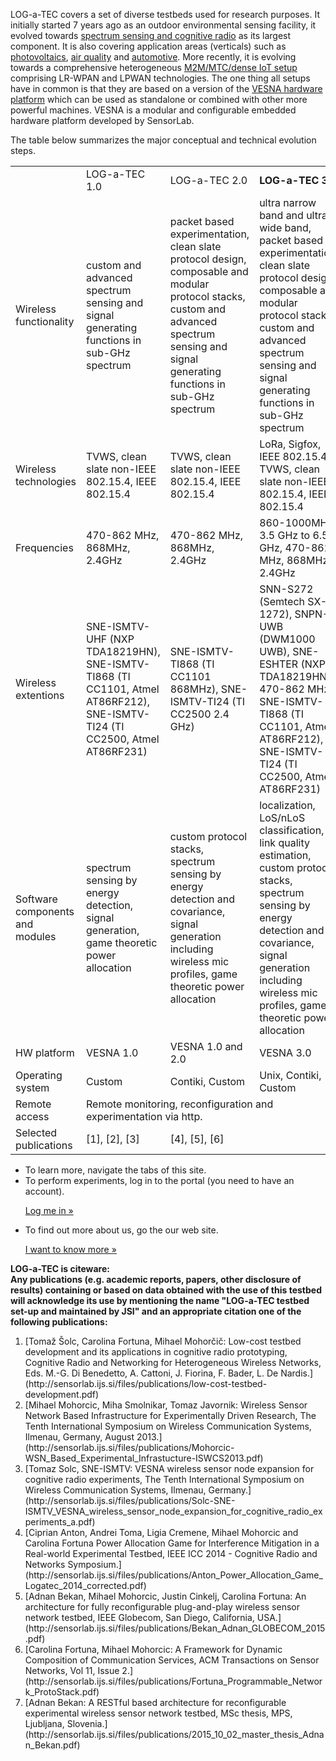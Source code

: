 <meta charset="utf-8">

LOG-a-TEC covers a set of diverse testbeds used for research purposes. It initially started 7 years ago as an outdoor environmental sensing facility, it evolved towards [spectrum sensing and cognitive radio](overview.html) as its largest component. It is also covering application areas (verticals) such as [photovoltaics](pv.html), [air quality](aqa.html) and [automotive](caravan.html). More recently, it is evolving towards a comprehensive heterogeneous [M2M/MTC/dense IoT setup](mtc.html) comprising LR-WPAN and LPWAN technologies. The one thing all setups have in common is that they are based on a version of the [VESNA hardware platform](http://sensorlab.ijs.si/hardware.html) which can be used as standalone or combined with other more powerful machines. VESNA is a modular and configurable embedded hardware platform developed by SensorLab.

The table below summarizes the major conceptual and technical evolution steps.   


<table>
	<tbody>
		<tr>
			<td></td>
			<td>LOG-a-TEC 1.0</td>
			<td>LOG-a-TEC 2.0</td>
			<td><b>LOG-a-TEC 3.0</b></td>
		</tr>
		<tr>
			<td>Wireless functionality</td>
			<td>custom and advanced spectrum sensing and signal generating functions in sub-GHz spectrum</td>
			<td>packet based experimentation, clean slate protocol design, composable and modular protocol stacks, custom and advanced spectrum sensing and signal generating functions in sub-GHz spectrum</td>
			<td>ultra narrow band and ultra wide band, packet based experimentation, clean slate protocol design, composable and modular protocol stacks, custom and advanced spectrum sensing and signal generating functions in sub-GHz spectrum</td>
		</tr>
		<tr>
			<td>Wireless technologies</td>
			<td>TVWS, clean slate non-IEEE 802.15.4, IEEE 802.15.4</td>
			<td>TVWS, clean slate non-IEEE 802.15.4, IEEE 802.15.4</td>
			<td>LoRa, Sigfox, IEEE 802.15.4a, TVWS, clean slate non-IEEE 802.15.4, IEEE 802.15.4</td>
		</tr>
		<tr>
			<td>Frequencies</td>
			<td>470-862 MHz, 868MHz, 2.4GHz</td>
			<td>470-862 MHz, 868MHz, 2.4GHz</td>
			<td>860-1000MHz, 3.5 GHz to 6.5 GHz, 470-862 MHz, 868MHz, 2.4GHz</td>
		</tr>		
		<tr>
			<td>Wireless extentions</td>
			<td>SNE-ISMTV-UHF (NXP TDA18219HN), SNE-ISMTV-TI868 (TI CC1101, Atmel AT86RF212), SNE-ISMTV-TI24 (TI CC2500,  Atmel AT86RF231)</td>
			<td>SNE-ISMTV-TI868 (TI CC1101 868MHz), SNE-ISMTV-TI24 (TI CC2500 2.4 GHz)</td>
			<td>SNN-S272 (Semtech SX-1272), SNPN-UWB (DWM1000 UWB), SNE-ESHTER (NXP TDA18219HN 470-862 MHz), SNE-ISMTV-TI868 (TI CC1101, Atmel AT86RF212), SNE-ISMTV-TI24 (TI CC2500,  Atmel AT86RF231)</td>
		</tr>
		<tr>
			<td>Software components and modules</td>
			<td>spectrum sensing by energy detection, signal generation, game theoretic power allocation</td>
			<td>custom protocol stacks, spectrum sensing by energy detection and covariance, signal generation including wireless mic profiles, game theoretic power allocation</td>
			<td>localization, LoS/nLoS classification, link quality estimation, custom protocol stacks, spectrum sensing by energy detection and covariance, signal generation including wireless mic profiles, game theoretic power allocation</td>
		</tr>
		<tr>
			<td>HW platform</td>
			<td>VESNA 1.0</td>
			<td>VESNA 1.0 and 2.0</td>
			<td>VESNA 3.0</td>
		</tr>
		<tr>
			<td>Operating system</td>
			<td>Custom</td>
			<td>Contiki, Custom</td>
			<td>Unix, Contiki, Custom</td>
		</tr>
		<tr>
			 <td>Remote access</td>
			 <td colspan="3">Remote monitoring, reconfiguration and experimentation via http.</td>
		</tr>
		<tr>
			<td>Selected publications</td>
			<td>[1], [2], [3]</td>
			<td>[4], [5], [6]</td>
			<td></td>
		</tr>
	</tbody>
</table>

<ul>
  <li>To learn more, navigate the tabs of this site.</li>
  <li>To perform experiments, log in to the portal (you need to have an account).
	<p><a class="btn" href="https://crn.log-a-tec.eu/">Log me in &raquo;</a></p>
  </li>
  <li>To find out more about us, go the our web site.
  	<p><a class="btn" href="http://sensorlab.ijs.si/">I want to know more &raquo;</a></p>
  </li>
</ul>


<b>LOG-a-TEC is citeware: <br>
Any publications (e.g. academic reports, papers, other disclosure of results) containing or based on data obtained with the use of this testbed will acknowledge its use by mentioning the name "LOG-a-TEC testbed set-up and maintained by JSI" and an appropriate citation one of the following publications:</b>

<ol type="1">
  <li>[Tomaž Šolc, Carolina Fortuna, Mihael Mohorčič: Low-cost testbed development and its applications in cognitive radio prototyping, Cognitive Radio and Networking for Heterogeneous Wireless Networks, Eds. M.-G. Di Benedetto, A. Cattoni, J. Fiorina, F. Bader, L. De Nardis.](http://sensorlab.ijs.si/files/publications/low-cost-testbed-development.pdf)</li>
  <li>[Mihael Mohorcic, Miha Smolnikar, Tomaz Javornik: Wireless Sensor Network Based Infrastructure for Experimentally Driven Research, The Tenth International Symposium on Wireless Communication Systems, Ilmenau, Germany, August 2013.](http://sensorlab.ijs.si/files/publications/Mohorcic-WSN_Based_Experimental_Infrastucture-ISWCS2013.pdf)</li>
  <li>[Tomaz Solc, SNE-ISMTV: VESNA wireless sensor node expansion for cognitive radio experiments, The Tenth International Symposium on Wireless Communication Systems, Ilmenau, Germany.](http://sensorlab.ijs.si/files/publications/Solc-SNE-ISMTV_VESNA_wireless_sensor_node_expansion_for_cognitive_radio_experiments_a.pdf)</li>
  <li>[Ciprian Anton, Andrei Toma, Ligia Cremene, Mihael Mohorcic and Carolina Fortuna Power Allocation Game for Interference Mitigation in a Real-world Experimental Testbed, IEEE ICC 2014 - Cognitive Radio and Networks Symposium.](http://sensorlab.ijs.si/files/publications/Anton_Power_Allocation_Game_Logatec_2014_corrected.pdf)</li>
  <li>[Adnan Bekan, Mihael Mohorcic, Justin Cinkelj, Carolina Fortuna: An architecture for fully reconfigurable plug-and-play wireless sensor network testbed, IEEE Globecom, San Diego, California, USA.](http://sensorlab.ijs.si/files/publications/Bekan_Adnan_GLOBECOM_2015.pdf)</li>
  <li>[Carolina Fortuna, Mihael Mohorcic: A Framework for Dynamic Composition of Communication Services, ACM Transactions on Sensor Networks, Vol 11, Issue 2.](http://sensorlab.ijs.si/files/publications/Fortuna_Programmable_Network_ProtoStack.pdf)</li>
  <li>[Adnan Bekan: A RESTful based architecture for reconfigurable experimental wireless sensor network testbed, MSc thesis, MPS, Ljubljana, Slovenia.](http://sensorlab.ijs.si/files/publications/2015_10_02_master_thesis_Adnan_Bekan.pdf)</li>
</ol>
